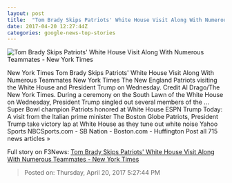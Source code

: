 ```yaml
---
layout: post
title:  "Tom Brady Skips Patriots' White House Visit Along With Numerous Teammates - New York Times"
date: 2017-04-20 12:27:44Z
categories: google-news-top-stories
---
```


![Tom Brady Skips Patriots' White House Visit Along With Numerous Teammates - New York Times](https://static01.nyt.com/images/2017/04/20/sports/20patriotswhitehouse-web4/20patriotswhitehouse-web4-facebookJumbo.jpg)

New York Times Tom Brady Skips Patriots' White House Visit Along With Numerous Teammates New York Times The New England Patriots visiting the White House and President Trump on Wednesday. Credit Al Drago/The New York Times. During a ceremony on the South Lawn of the White House on Wednesday, President Trump singled out several members of the ... Super Bowl champion Patriots honored at White House ESPN Trump Today: A visit from the Italian prime minister The Boston Globe Patriots, President Trump take victory lap at White House as they tune out white noise Yahoo Sports NBCSports.com - SB Nation - Boston.com - Huffington Post all 715 news articles »


Full story on F3News: [Tom Brady Skips Patriots' White House Visit Along With Numerous Teammates - New York Times](http://www.f3nws.com/n/YhaGGD)

> Posted on: Thursday, April 20, 2017 5:27:44 PM
